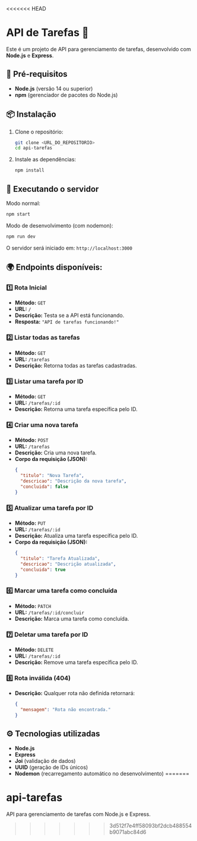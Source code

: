 <<<<<<< HEAD
# API de Tarefas 📝

Este é um projeto de API para gerenciamento de tarefas, desenvolvido com **Node.js** e **Express**.

## 🚀 Pré-requisitos
- **Node.js** (versão 14 ou superior)
- **npm** (gerenciador de pacotes do Node.js)

## 📦 Instalação

1. Clone o repositório:
   ```bash
   git clone <URL_DO_REPOSITORIO>
   cd api-tarefas
   ```

2. Instale as dependências:
   ```bash
   npm install
   ```

## 🚀 Executando o servidor

Modo normal:
```bash
npm start
```

Modo de desenvolvimento (com nodemon):
```bash
npm run dev
```

O servidor será iniciado em: `http://localhost:3000`

## 🌍 Endpoints disponíveis:

### 1️⃣ Rota Inicial
- **Método:** `GET`
- **URL:** `/`
- **Descrição:** Testa se a API está funcionando.
- **Resposta:** `"API de tarefas funcionando!"`

### 2️⃣ Listar todas as tarefas
- **Método:** `GET`
- **URL:** `/tarefas`
- **Descrição:** Retorna todas as tarefas cadastradas.

### 3️⃣ Listar uma tarefa por ID
- **Método:** `GET`
- **URL:** `/tarefas/:id`
- **Descrição:** Retorna uma tarefa específica pelo ID.

### 4️⃣ Criar uma nova tarefa
- **Método:** `POST`
- **URL:** `/tarefas`
- **Descrição:** Cria uma nova tarefa.
- **Corpo da requisição (JSON):**
  ```json
  {
    "titulo": "Nova Tarefa",
    "descricao": "Descrição da nova tarefa",
    "concluida": false
  }
  ```

### 5️⃣ Atualizar uma tarefa por ID
- **Método:** `PUT`
- **URL:** `/tarefas/:id`
- **Descrição:** Atualiza uma tarefa específica pelo ID.
- **Corpo da requisição (JSON):**
  ```json
  {
    "titulo": "Tarefa Atualizada",
    "descricao": "Descrição atualizada",
    "concluida": true
  }
  ```

### 6️⃣ Marcar uma tarefa como concluída
- **Método:** `PATCH`
- **URL:** `/tarefas/:id/concluir`
- **Descrição:** Marca uma tarefa como concluída.

### 7️⃣ Deletar uma tarefa por ID
- **Método:** `DELETE`
- **URL:** `/tarefas/:id`
- **Descrição:** Remove uma tarefa específica pelo ID.

### 8️⃣ Rota inválida (404)
- **Descrição:** Qualquer rota não definida retornará:
  ```json
  {
    "mensagem": "Rota não encontrada."
  }
  ```

## ⚙️ Tecnologias utilizadas
- **Node.js**
- **Express**
- **Joi** (validação de dados)
- **UUID** (geração de IDs únicos)
- **Nodemon** (recarregamento automático no desenvolvimento)
=======
# api-tarefas
API para gerenciamento de tarefas com Node.js e Express.
>>>>>>> 3d512f7e4ff58093bf2dcb488554b9071abc84d6
